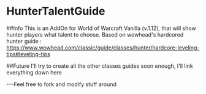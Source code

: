# HunterTalentGuide
##Info
This is an AddOn for World of Warcraft Vanilla (v.1.12), that will show hunter players what talent to choose. 
Based on wowhead's hardcored hunter guide : https://www.wowhead.com/classic/guide/classes/hunter/hardcore-leveling-tips#leveling-tips

##Future
I'll try to create all the other classes guides soon enough, I'll link everything down here

---Feel free to fork and modify stuff around
